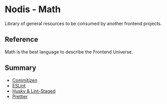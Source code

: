 # Nodis - Math

Library of general resources to be consumed by another frontend projects.

## Reference

Math is the best language to describe the Frontend Universe.

## Summary

- [Commitizen](https://github.com/nodis-com-br/math/blob/master/docs/commitizen.md)
- [ESLint](https://github.com/nodis-com-br/math/blob/master/docs/eslint.md)
- [Husky & Lint-Staged](https://github.com/nodis-com-br/math/blob/master/docs/husky-lint-staged.md)
- [Prettier](https://github.com/nodis-com-br/math/blob/master/docs/prettier.md)
